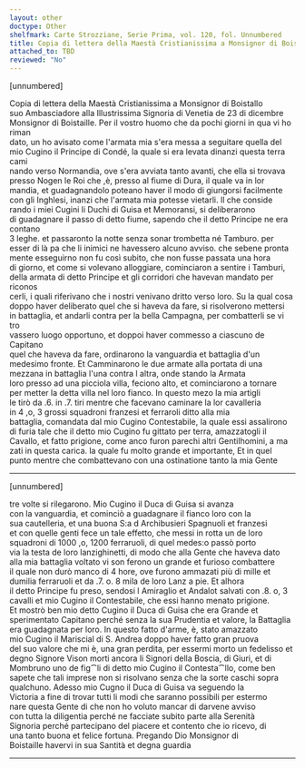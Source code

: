 ```yaml
---
layout: other
doctype: Other
shelfmark: Carte Strozziane, Serie Prima, vol. 120, fol. Unnumbered
title: Copia di lettera della Maestà Cristianissima a Monsignor di Boistallo suo Ambasciadore alla Illustrissima Signoria di Venetia de 23 di Dicembre
attached_to: TBD
reviewed: "No"
---
```


[unnumbered]  
  
  
Copia di lettera della Maestà Cristianissima a Monsignor di Boistallo  
suo Ambasciadore alla Illustrissima Signoria di Venetia de 23 di dicembre  
Monsignor di Boistaille. Per il vostro huomo che da pochi giorni in qua vi ho riman  
dato, un ho avisato come l'armata mia s'era messa a seguitare quella del  
mio Cugino il Principe di Condé, la quale si era levata dinanzi questa terra cami  
nando verso Normandia, ove s'era avviata tanto avanti, che ella si trovava  
presso Nogen le Roi che ,è, presso al fiume di Dura, il quale va in lor  
mandia, et guadagnandolo poteano haver il modo di giungorsi facilmente  
con gli Inghlesi, inanzi che l'armata mia potesse vietarli. Il che conside  
rando i miei Cugini li Duchi di Guisa et Memoransi, si deliberarono  
di guadagnare il passo di detto fiume, sapendo che il detto Principe ne era contano  
3 leghe. et passaronto la notte senza sonar trombetta né Tamburo. per  
esser di là pa che li inimici ne havessero alcuno avviso. che sebene pronta  
mente esseguirno non fu così subito, che non fusse passata una hora  
di giorno, et come si volevano alloggiare, cominciaron a sentire i Tamburi,  
della armata di detto Principe et gli corridori che havevan mandato per riconos  
cerli, i quali riferivano che i nostri venivano dritto verso loro. Su la qual cosa  
doppo haver deliberato quel che si haveva da fare, si risolverono mettersi  
in battaglia, et andarli contra per la bella Campagna, per combatterli se vi tro  
vassero luogo opportuno, et doppoi haver commesso a ciascuno de Capitano  
quel che haveva da fare, ordinarono la vanguardia et battaglia d'un  
medesimo fronte. Et Camminarono le due armate alla portata di una  
mezzana in battaglia l'una contra l altra, onde stando la Armata  
loro presso ad una picciola villa, feciono alto, et cominciarono a tornare  
per metter la detta villa nel loro fianco. In questo mezo la mia artigli  
le tirò da .6. in .7. tiri mentre che facevano caminare la lor cavalleria  
in 4 ,o, 3 grossi squadroni franzesi et ferraroli ditto alla mia  
battaglia, comandata dal mio Cugino Contestabile, la quale essi assalirono  
di furia tale che il detto mio Cugino fu gittato per terra, amazzatogli il  
Cavallo, et fatto prigione, come anco furon parechi altri Gentilhomini, a ma  
zati in questa carica. la quale fu molto grande et importante, Et in quel  
punto mentre che combattevano con una ostinatione tanto la mia Gente  
  
---  

[unnumbered]  
  
  
tre volte si rilegarono. Mio Cugino il Duca di Guisa si avanza  
con la vanguardia, et cominciò a guadagnare il fianco loro con la  
sua cautelleria, et una buona S:a d Archibusieri Spagnuoli et franzesi  
et con quelle genti fece un tale effetto, che messi in rotta un de loro  
squadroni di 1000 ,o, 1200 ferraruoli, di quel medes:o passò porto  
via la testa de loro lanzighinetti, di modo che alla Gente che haveva dato  
alla mia battaglia voltato vi son ferono un grande et furioso combattere  
il quale non durò manco di 4 hore, ove furono ammazati più di mille et  
dumilia ferraruoli et da .7. o. 8 mila de loro Lanz a pie. Et alhora  
il detto Principe fu preso, sendosi l Amiraglio et Andalot salvati con .8. o, 3  
cavalli et mio Cugino il Contestabile, che essi hanno menato prigione.  
Et mostrò ben mio detto Cugino il Duca di Guisa che era Grande et  
sperimentato Capitano perché senza la sua Prudentia et valore, la Battaglia  
era guadagnata per loro. In questo fatto d'arme, è, stato amazzato  
mio Cugino il Mariscial di S. Andrea doppo haver fatto gran pruova  
del suo valore che mi è, una gran perdita, per essermi morto un fedelisso et  
degno Signore Vison morti ancora li Signori della Boscia, di Giuri, et di  
Mombruno uno de fig⁀li di detto mio Cugino il Contesta⁀llo, come ben  
sapete che tali imprese non si risolvano senza che la sorte caschi sopra  
qualchuno. Adesso mio Cugno il Duca di Guisa va seguendo la  
Victoria a fine di trovar tutti li modi che saranno possibili per estermo  
nare questa Gente di che non ho voluto mancar di darvene avviso  
con tutta la diligentia perché ne facciate subito parte alla Serenità  
Signoria perché partecipano del piacere et contento che io ricevo, di  
una tanto buona et felice fortuna. Pregando Dio Monsignor di  
Boistaille havervi in sua Santità et degna guardia  
  
---  

